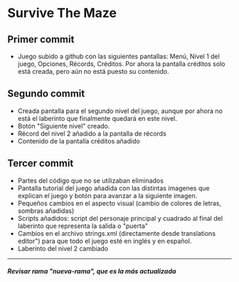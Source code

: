 # Survive The Maze

## Primer commit

- Juego subido a github con las siguientes pantallas: Menú, Nivel 1 del juego, Opciones, Récords, Créditos. Por ahora la pantalla créditos solo está creada, pero aún no está puesto su contenido.

## Segundo commit

- Creada pantalla para el segundo nivel del juego, aunque por ahora no está el laberinto que finalmente quedará en este nivel.
- Botón "Siguiente nivel" creado.
- Récord del nivel 2 añadido a la pantalla de récords
- Contenido de la pantalla créditos añadido

## Tercer commit

- Partes del código que no se utilizaban eliminados
- Pantalla tutorial del juego añadida con las distintas imagenes que explican el juego y botón para avanzar a la siguiente imagen.
- Pequeños cambios en el aspecto visual (cambio de colores de letras, sombras añadidas)
- Scripts añadidos: script del personaje principal y cuadrado al final del laberinto que representa la salida o "puerta"
- Cambios en el archivo strings.xml (directamente desde translations editor") para que todo el juego esté en inglés y en español.
- Laberinto del nivel 2 cambiado

___

##### Revisar rama "nueva-rama", que es la más actualizada
